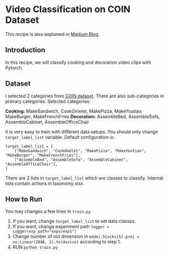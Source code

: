 # Video Classification on COIN Dataset
This recipe is also explained in [Medium Blog](https://medium.com/@ayeozk/video-classification-with-pytorch-fa7421f8556f). 

## Introduction
In this recipe, we will classify cooking and decoration video clips with Pytorch.

## Dataset
I selected 2 categories from [COIN dataset](https://coin-dataset.github.io). There are also sub-categories in primary categories. Selected categories:

<b>Cooking:</b> MakeSandwich, CookOmelet, MakePizza, MakeYoutiao, MakeBurger, MakeFrenchFries
<b>Decoration:</b> AssembleBed, AssembleSofa, AssembleCabinet, AssembleOfficeChair

It is very easy to train with different data setups. You should only change `target_label_list` variable. Default configuration is:
```
target_label_list = [
    ["MakeSandwich", "CookOmelet", "MakePizza", "MakeYoutiao", "MakeBurger", "MakeFrenchFries"],
    ["AssembleBed", "AssembleSofa", "AssembleCabinet", "AssembleOfficeChair"],
]
```
There are 2 lists in `target_label_list` which are classes to classify. Internal lists contain actions in taxonomy.xlsx.


## How to Run
You may changes a few lines in `train.py`
1. If you want, change `target_label_list` to set data classes.
2. If you want, change experiment path `logger = Logger(exp_path="exps/exp1")`
3. Change number of out dimension in `model.blocks[5].proj = nn.Linear(2048, 2).to(device)` according to step 1.
4. RUN `python train.py`
